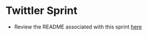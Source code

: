 # Twittler Sprint
- Review the README associated with this sprint [here](http://bootcamp-essentials.hackreactor.com/content/sprint-twittler.html)
